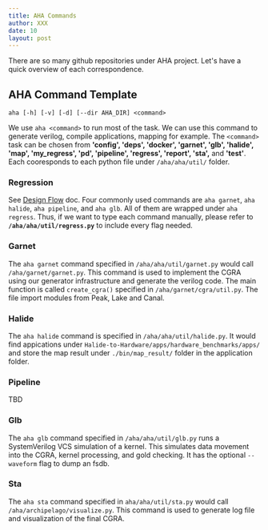 ```yaml
---
title: AHA Commands
author: XXX
date: 10
layout: post
---
```



There are so many github repositories under AHA project. Let's have a quick overview of each correspondence. 

## AHA Command Template

    aha [-h] [-v] [-d] [--dir AHA_DIR] <command>
    
We use `aha <command>` to run most of the task. We can use this command to generate verilog, compile applications, mapping for example. The `<command>` task can be chosen from **'config', 'deps', 'docker', 'garnet', 'glb', 'halide', 'map', 'my_regress', 'pd', 'pipeline', 'regress', 'report', 'sta',** and  **'test'**. Each cooresponds to each python file under `/aha/aha/util/` folder. 


### Regression
See [Design Flow](03_design_flow.md) doc. Four commonly used commands are `aha garnet`, `aha halide`, `aha pipeline`, and `aha glb`. All of them are wrapped under `aha regress`. Thus, if we want to type each command manually, please refer to **`/aha/aha/util/regress.py`** to include every flag needed. 


### Garnet
The `aha garnet` command specified in `/aha/aha/util/garnet.py` would call `/aha/garnet/garnet.py`. This command is used to implement the CGRA using our generator infrastructure and generate the verilog code. 
The main function is called `create_cgra()` specified in `/aha/garnet/cgra/util.py`. The file import modules from Peak, Lake and Canal.


### Halide
The `aha halide` command is specified in `/aha/aha/util/halide.py`. It would find appications under `Halide-to-Hardware/apps/hardware_benchmarks/apps/` and store the map result under `./bin/map_result/` folder in the application folder. 


### Pipeline
TBD

### Glb
The `aha glb` command specified in `/aha/aha/util/glb.py` runs a SystemVerilog VCS simulation of a kernel. This simulates data movement into the CGRA, kernel processing, and gold checking. It has the optional `--waveform` flag to dump an fsdb. 

### Sta
The `aha sta` command specified in `aha/aha/util/sta.py` would call `/aha/archipelago/visualize.py`. This command is used to generate log file and visualization of the final CGRA. 

